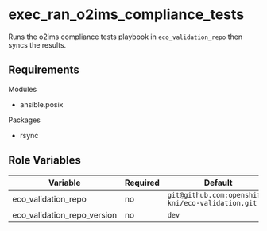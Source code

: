 exec_ran_o2ims_compliance_tests
===============================

Runs the o2ims compliance tests playbook in `eco_validation_repo` then syncs the results.

Requirements
------------

Modules

- ansible.posix

Packages

- rsync

Role Variables
--------------

| Variable                     | Required | Default                                           | Choices | Comments |
|------------------------------|----------|---------------------------------------------------|---------|----------|
| eco_validation_repo          | no       | `git@github.com:openshift-kni/eco-validation.git` |         |          |
| eco_validation_repo_version  | no       | `dev`                                             |         |          |

